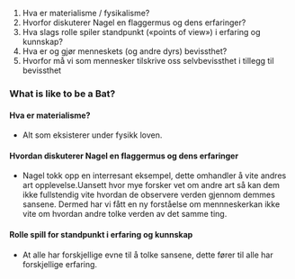 1. Hva er materialisme / fysikalisme?
2. Hvorfor diskuterer Nagel en flaggermus og dens erfaringer?
3. Hva slags rolle spiler standpunkt («points of view») i erfaring og kunnskap?
4. Hva er og gjør menneskets (og andre dyrs) bevissthet?
5. Hvorfor må vi som mennesker tilskrive oss selvbevissthet i tillegg til
bevissthet

### What is like to be a Bat?

#### Hva er materialisme?
- Alt som eksisterer under fysikk loven.

#### Hvordan diskuterer Nagel en flaggermus og dens erfaringer
- Nagel tokk opp en interresant eksempel, dette omhandler å vite andres art opplevelse.Uansett hvor mye forsker vet om andre art så kan dem ikke fullstendig vite hvordan de observere verden gjennom demmes sansene. Dermed har vi fått en ny forståelse om mennneskerkan ikke vite om hvordan andre tolke verden av det samme ting.

#### Rolle spill for standpunkt i erfaring og kunnskap
- At alle har forskjellige evne til å tolke sansene, dette fører til alle har forskjellige erfaring.


